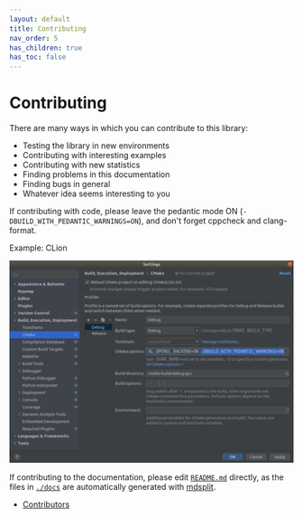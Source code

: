 ```yaml
---
layout: default
title: Contributing
nav_order: 5
has_children: true
has_toc: false
---
```

# Contributing

There are many ways in which you can contribute to this library:

* Testing the library in new environments
* Contributing with interesting examples
* Contributing with new statistics
* Finding problems in this documentation
* Finding bugs in general
* Whatever idea seems interesting to you

If contributing with code, please leave the pedantic mode ON (`-DBUILD_WITH_PEDANTIC_WARNINGS=ON`), and don't forget cppcheck and clang-format.


Example: CLion
    
![CLion Settings with Pedantic Mode](img/pedantic_clion.png)


If contributing to the documentation, please edit [`README.md`](https://github.com/alandefreitas/scistats/blob/master/README.md) directly, as the files in [`./docs`](.) are automatically generated with [mdsplit](https://github.com/alandefreitas/mdsplit).


- [Contributors](contributing/contributors.md)


<!-- Generated with mdsplit: https://github.com/alandefreitas/mdsplit -->
